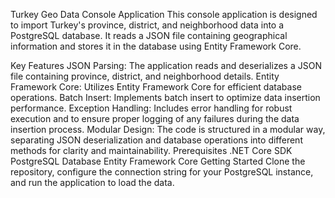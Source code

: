 Turkey Geo Data Console Application
This console application is designed to import Turkey's province, district, and neighborhood data into a PostgreSQL database. It reads a JSON file containing geographical information and stores it in the database using Entity Framework Core.

Key Features
JSON Parsing: The application reads and deserializes a JSON file containing province, district, and neighborhood details.
Entity Framework Core: Utilizes Entity Framework Core for efficient database operations.
Batch Insert: Implements batch insert to optimize data insertion performance.
Exception Handling: Includes error handling for robust execution and to ensure proper logging of any failures during the data insertion process.
Modular Design: The code is structured in a modular way, separating JSON deserialization and database operations into different methods for clarity and maintainability.
Prerequisites
.NET Core SDK
PostgreSQL Database
Entity Framework Core
Getting Started
Clone the repository, configure the connection string for your PostgreSQL instance, and run the application to load the data.
